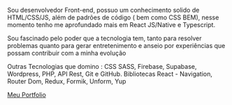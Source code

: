 Sou desenvolvedor Front-end, possuo um conhecimento solido de HTML/CSS/JS, além de padrões de código ( bem como CSS BEM), nesse momento tenho me aprofundado mais em React JS/Native e Typescript.

Sou fascinado pelo poder que a tecnologia tem, tanto para resolver problemas quanto para gerar entretenimento e anseio por experiências que possam contribuir com a minha evolução

Outras Tecnologias que domino : CSS SASS, Firebase, Supabase, Wordpress, PHP, API Rest, Git e GitHub.
Bibliotecas React - Navigation, Router Dom, Redux, Formik, Unform, Yup

[Meu Portfolio](https://wesleyferreira97.github.io/portfolio/)
